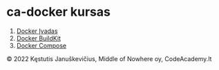 # ca-docker kursas

1. [Docker Įvadas](docker-intro.md)
1. [Docker BuildKit](docker-intro.md)
1. [Docker Compose](docker-intro.md)

© 2022 Kęstutis Januškevičius, Middle of Nowhere oy, CodeAcademy.lt
